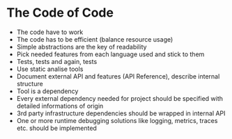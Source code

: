 # The Code of Code
- The code have to work
- The code has to be efficient (balance resource usage)
- Simple abstractions are the key of readability
- Pick needed features from each language used and stick to them
- Tests, tests and again, tests
- Use static analise tools
- Document external API and features (API Reference), describe internal structure
- Tool is a dependency
- Every external dependency needed for project should be specified with detailed informations of origin
- 3rd party infrastructure dependencies should be wrapped in internal API
- One or more runtime debugging solutions like logging, metrics, traces etc. should be implemented
